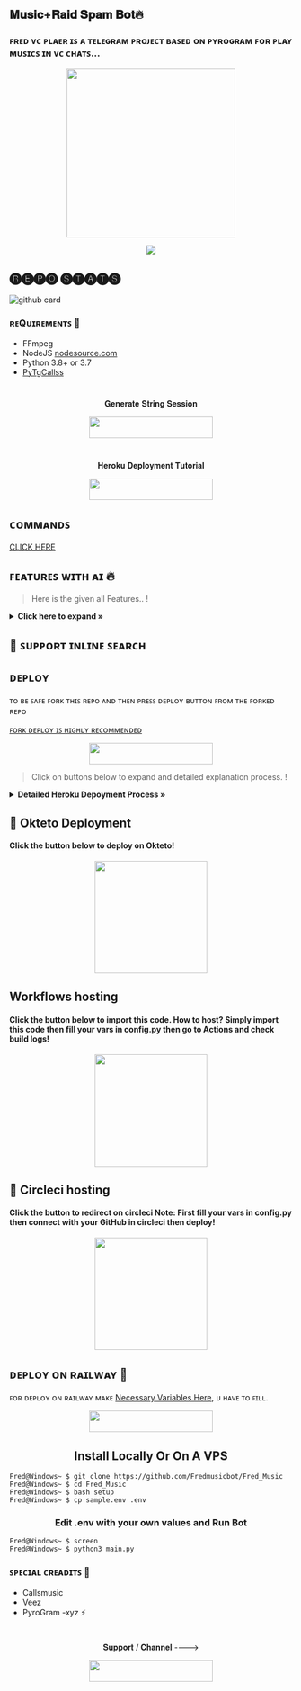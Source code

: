 <h2 align="centre"> 𝐌𝐮𝐬𝐢𝐜+𝐑𝐚𝐢𝐝 𝐒𝐩𝐚𝐦 𝐁𝐨𝐭🔥</h2>

### ꜰʀᴇᴅ ᴠᴄ ᴘʟᴀᴇʀ ɪꜱ ᴀ ᴛᴇʟᴇɢʀᴀᴍ ᴘʀᴏᴊᴇᴄᴛ ʙᴀꜱᴇᴅ ᴏɴ ᴘʏʀᴏɢʀᴀᴍ ꜰᴏʀ ᴘʟᴀʏ ᴍᴜꜱɪᴄꜱ ɪɴ ᴠᴄ ᴄʜᴀᴛꜱ...

<p align="center"><a href="https://t.me/MEOOWLAND"><img src="https://telegra.ph//file/851335dd9e5d5d15cc90c.jpg" width="300"></a></p>
<p align="center">
    <a href="https://www.python.org/" alt="made-with-python"> <img src="https://img.shields.io/badge/Made%20with-Python-black.svg?style=flat-square&logo=python&logoColor=blue&color=red" /></a>

## 🅡🅔🅟🅞 🅢🅣🅐🅣🅢
![github card](https://github-readme-stats.vercel.app/api/pin/?username=Fredmusicbot&repo=Fred_Music&theme=dark)

<h3>ʀᴇQᴜɪʀᴇᴍᴇɴᴛꜱ 📝</h3>

- FFmpeg
- NodeJS [nodesource.com](https://nodesource.com/)
- Python 3.8+ or 3.7
- [PyTgCallss](https://github.com/Fredmusicbot/calls)

#

<p align="center">𝐆𝐞𝐧𝐞𝐫𝐚𝐭𝐞 𝐒𝐭𝐫𝐢𝐧𝐠 𝐒𝐞𝐬𝐬𝐢𝐨𝐧</p>

<p align="center"><a href="https://replit.com/@Itz-Fred/Generator"> <img src="https://img.shields.io/badge/String%20Session-black?style=for-the-badge&logo=replit" width="220" height="38.45"/></a></p>


#

<p align="center">𝐇𝐞𝐫𝐨𝐤𝐮 𝐃𝐞𝐩𝐥𝐨𝐲𝐦𝐞𝐧𝐭 𝐓𝐮𝐭𝐨𝐫𝐢𝐚𝐥</p>

<p align="center"><a href="https://youtu.be/nQAyresJTC0"> <img src="https://img.shields.io/badge/Youtube%20Deploy-red?style=for-the-badge&logo=youtube" width="220" height="38.45"/></a></p>

## ᴄᴏᴍᴍᴀɴᴅꜱ 

[CLICK HERE](https://t.me/SUPERIOR_BOTS/160)


## ꜰᴇᴀᴛᴜʀᴇꜱ ᴡɪᴛʜ ᴀɪ 🔥️

> Here is the given all Features.. !

<details>
    <summary><b> Click here to expand » </b></summary>

- **ᴘʟᴀʏ ᴍᴜꜱɪᴄ ɪɴ ᴛᴇʟᴇɢʀᴀᴍ ɢʀᴏᴜᴘ ᴠᴏɪᴄᴇ ᴄʜᴀᴛꜱ!** (ꜱᴜᴘᴘᴏʀᴛꜱ ᴍᴜʟᴛɪᴘʟᴇ ɢʀᴏᴜᴘꜱ)
- **ꜱᴜᴘᴘᴏʀᴛꜱ Qᴜᴇᴜᴇꜱ!**
- **ᴄᴏɴᴛʀᴏʟ ʙʏ ʙᴜᴛᴛᴏɴꜱ ᴏʀ ᴄᴏᴍᴍᴀɴᴅꜱ**
- **ꜱᴇᴀʀᴄʜ ꜰᴏʀ ʏᴏᴜᴛᴜʙᴇ ᴠɪᴅᴇᴏꜱ ɪɴʟɪɴᴇ!**
- **ᴅᴏᴡɴʟᴏᴀᴅ ʏᴛ ꜱᴏɴɢꜱ ʙʏ ɪᴛ'ꜱ ɴᴀᴍᴇ!**
- **ᴅᴏᴡɴʟᴏᴀᴅ ʏᴛ ᴠɪᴅᴇᴏꜱ ʙʏ ɪᴛ'ꜱ ɴᴀᴍᴇ!**
- **ɢᴇᴛ ʟʏʀɪᴄꜱ ᴏꜰ ʏᴏᴜʀ ꜱᴏɴɢ!**
- **ᴊᴏɪɴ & ʟᴇᴀᴠᴇ ꜱᴛʀᴇᴀᴍᴇʀ ᴀᴄᴄᴏᴜɴᴛ ᴜꜱɪɴɢ ᴀ ᴄᴏᴍᴍᴀɴᴅ**
- **ᴄᴏᴏʟ ꜱᴛᴀʀᴛꜱ ᴘʟᴜɴɢɪɴꜱ**
- **Spam**
- **Replyraid**
- **Love Raid**
- **VcRaid**
- **Video Raid**
- **Skip, Pause, Resume, Stop feature**
- **YouTube/Local/Live/m3u8 stream support**
- **Control With Button support**
- **Volume Control**
- **Userbot Auto Join**
- **Multi Assistant**
</details>

## 🔎 ꜱᴜᴘᴘᴏʀᴛ ɪɴʟɪɴᴇ ꜱᴇᴀʀᴄʜ

## ᴅᴇᴘʟᴏʏ

ᴛᴏ ʙᴇ ꜱᴀꜰᴇ ꜰᴏʀᴋ ᴛʜɪꜱ ʀᴇᴘᴏ ᴀɴᴅ ᴛʜᴇɴ ᴘʀᴇꜱꜱ ᴅᴇᴘʟᴏʏ ʙᴜᴛᴛᴏɴ ꜰʀᴏᴍ ᴛʜᴇ ꜰᴏʀᴋᴇᴅ ʀᴇᴘᴏ 

[ꜰᴏʀᴋ ᴅᴇᴘʟᴏʏ ɪꜱ ʜɪɢʜʟʏ ʀᴇᴄᴏᴍᴍᴇɴᴅᴇᴅ](https://telegra.ph/file/5bcf79f948ca06030640c.mp4)

<p align="center"><a href="https://heroku.com/deploy"> <img src="https://img.shields.io/badge/Deploy%20To%20Heroku-pink?style=for-the-badge&logo=heroku" width="220" height="38.45"/></a></p>

> Click on buttons below to expand and  detailed explanation process. !


<details>
    <summary><b> Detailed Heroku Depoyment Process » </b></summary>

<img src="https://telegra.ph/file/97e6de197eba98d2caba5.jpg" align="right" width="350" height="700"/>

### 🚀 Deploy Process
- Click on the deploy button above and login to your [heroku account](https://heroku.com/login) .
- Fill your values there.
- If you don't know how to get config vars : [Please refer here](https://github.com/ITZ-Fred/Fred-Vc-Player/blob/main/sample.env)
- Make sure you fill correct values.
- Click on **Deploy** button.
- Please wait till the app gets deployed on heroku. Deploying can take upto **2-3 mins**..
- When your app is successfully deployed, click on **Manage App** button.


### 🚀 Booting Process
- Search for **Resources** Tab inside your app. ( Check Image for more details)
- Click on the **Pencil Icon** under resources section.
- Turn **on** the **switch** present there near pencil icon.
- Congrats your Music Bot is now **Booting**.


### 🚀 Checking Logs
- After Turning on your booting .
- Click on the **More Button** present at top right corner .
- Click on the **View Logs** button from the drop down menu.
- You check your logs there!
- Click on save button there at bottom to save your logs and forward it to us on [@Bot_Support](https://t.me/Superior_Support) if you face any problem

</details>


## 🚀 Okteto Deployment

<h4>Click the button below to deploy on Okteto!</h4>
<p align="center"><a href="https://cloud.okteto.com/deploy?repository=https://github.com/ITZ-Fred/Fred-Vc-Player"><img src="https://img.shields.io/badge/Deploy%20To%20Okteto-informational?style=for-the-badge&logo=Okteto" width="200""/></a>

## Workflows hosting

<h4>Click the button below to import this code. How to host? Simply import this code then fill your vars in config.py then go to Actions and check build logs!</h4>
<p align="center"><a href="https://github.com/new/import"><img src="https://img.shields.io/badge/Workflow%20Deploy-black?style=for-the-badge&logo=github" width="200""/></a>

## 🚀 Circleci hosting

<h4>Click the button to redirect on circleci Note: First fill your vars in config.py then connect with your GitHub in circleci then deploy!</h4>
<p align="center"><a href="https://circleci.com/"><img src="https://img.shields.io/badge/CircleCi%20Deploy-red?style=for-the-badge&logo=circleci" width="200""/></a>

## ᴅᴇᴘʟᴏʏ ᴏɴ ʀᴀɪʟᴡᴀʏ 🚄
ꜰᴏʀ ᴅᴇᴘʟᴏʏ ᴏɴ ʀᴀɪʟᴡᴀʏ ᴍᴀᴋᴇ [Necessary Variables Here](https://github.com/Fredmusicbot/Fred-MusicRail), ᴜ ʜᴀᴠᴇ ᴛᴏ ꜰɪʟʟ.

<p align="center"><a href="https://railway.app/new/template?template=https://github.com/Fredmusicbot/Music-Deploy&envs=SESSION_NAME,BOT_TOKEN,GROUP_SUPPORT,UPDATES_CHANNEL,API_ID,API_HASH,SUDO_USERS,DURATION_LIMIT"> <img src="https://img.shields.io/badge/Deploy%20To%20Railway-black?style=for-the-badge&logo=railway" width="220" height="38.45"/></a></p>


<h2 align="center">
   Install Locally Or On A VPS
</h2>


```console
Fred@Windows~ $ git clone https://github.com/Fredmusicbot/Fred_Music
Fred@Windows~ $ cd Fred_Music
Fred@Windows~ $ bash setup
Fred@Windows~ $ cp sample.env .env
```

<h3 align="center">
    Edit <b>.env</b> with your own values and Run Bot
</h3>

```console
Fred@Windows~ $ screen
Fred@Windows~ $ python3 main.py
```

### ꜱᴘᴇᴄɪᴀʟ ᴄʀᴇᴀᴅɪᴛꜱ 💖
- Callsmusic
- Veez
- PyroGram
-xyz ⚡

#

<p align="center">𝐒𝐮𝐩𝐩𝐨𝐫𝐭 / 𝐂𝐡𝐚𝐧𝐧𝐞𝐥 ----> </p>

<p align="center"><a href="https://t.me/MEOOWLAND"><img src="https://img.shields.io/badge/ᴛᴇʟᴇɢʀᴀᴍ-𝐒𝐮𝐩𝐩𝐨𝐫𝐭-black?&style=for-the-badge&logo=telegram" width="220" height="38.45"></a></p>

#
